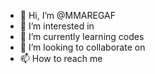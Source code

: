 - 👋 Hi, I’m @MMAREGAF
- 👀 I’m interested in 
- 🌱 I’m currently learning codes
- 💞️ I’m looking to collaborate on
- 📫 How to reach me

<!---
MMAREGAF/MMAREGAF is a ✨ special ✨ repository because its `README.md` (this file) appears on your GitHub profile.
You can click the Preview link to take a look at your changes.
--->
